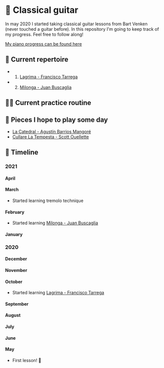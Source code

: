 # 🎸 Classical guitar

In may 2020 I started taking classical guitar lessons from Bart Venken (never touched a guitar before). In this repository I'm going to keep track of my progress. Feel free to follow along!

[My piano progress can be found here](https://github.com/hansott/piano)

## 🎼 Current repertoire

- 1. [Lagrima - Francisco Tarrega](https://www.youtube.com/watch?v=ovpFFnQvWiI)
- 2. [Milonga - Juan Buscaglia](https://www.youtube.com/watch?v=qBPML7ton0E)

## 🏋️‍♀️ Current practice routine

## 🎯 Pieces I hope to play some day

- [La Catedral - Agustín Barrios Mangoré](https://www.youtube.com/watch?v=dmc6KV0_UVM)
- [Cullare La Tempesta - Scott Ouellette](https://www.youtube.com/watch?v=sqsmDwL6v2w)

## 📅 Timeline

### 2021

#### April

#### March

- Started learning tremolo technique

#### February

- Started learning [Milonga - Juan Buscaglia](https://www.youtube.com/watch?v=qBPML7ton0E)

#### January

### 2020

#### December

#### November

#### October

- Started learning [Lagrima - Francisco Tarrega](https://www.youtube.com/watch?v=ovpFFnQvWiI)

#### September

#### August

#### July

#### June

#### May

- First lesson! 🥳
